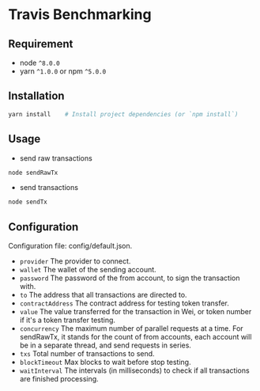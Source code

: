 # Travis Benchmarking

## Requirement
* node `^8.0.0`
* yarn `^1.0.0` or npm `^5.0.0`

## Installation
```bash
yarn install    # Install project dependencies (or `npm install`)
```

## Usage

* send raw transactions
```bash
node sendRawTx
```

* send transactions
```bash
node sendTx
```

## Configuration
Configuration file: config/default.json.

* `provider` The provider to connect.
* `wallet` The wallet of the sending account.
* `password` The password of the from account, to sign the transaction with.
* `to` The address that all transactions are directed to.
* `contractAddress` The contract address for testing token transfer.
* `value` The value transferred for the transaction in Wei, or token number if it's a token transfer testing.
* `concurrency` The maximum number of parallel requests at a time. For sendRawTx, it stands for the count of from accounts, each account will be in a separate thread, and send requests in series.
* `txs` Total number of transactions to send.
* `blockTimeout` Max blocks to wait before stop testing.
* `waitInterval` The intervals (in milliseconds) to check if all transactions are finished processing.
